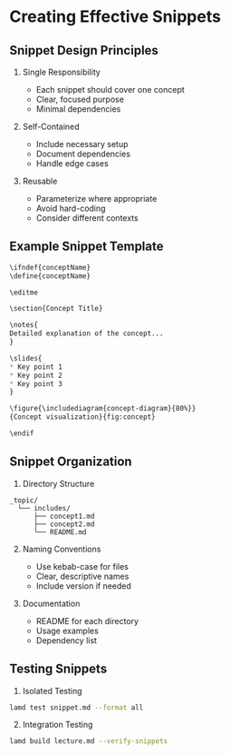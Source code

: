 # Creating Effective Snippets

## Snippet Design Principles

1. Single Responsibility
   - Each snippet should cover one concept
   - Clear, focused purpose
   - Minimal dependencies

2. Self-Contained
   - Include necessary setup
   - Document dependencies
   - Handle edge cases

3. Reusable
   - Parameterize where appropriate
   - Avoid hard-coding
   - Consider different contexts

## Example Snippet Template
```markdown
\ifndef{conceptName}
\define{conceptName}

\editme

\section{Concept Title}

\notes{
Detailed explanation of the concept...
}

\slides{
* Key point 1
* Key point 2
* Key point 3
}

\figure{\includediagram{concept-diagram}{80%}}
{Concept visualization}{fig:concept}

\endif
```

## Snippet Organization

1. Directory Structure
```
_topic/
  └── includes/
      ├── concept1.md
      ├── concept2.md
      └── README.md
```

2. Naming Conventions
   - Use kebab-case for files
   - Clear, descriptive names
   - Include version if needed

3. Documentation
   - README for each directory
   - Usage examples
   - Dependency list

## Testing Snippets

1. Isolated Testing
```bash
lamd test snippet.md --format all
```

2. Integration Testing
```bash
lamd build lecture.md --verify-snippets
```
